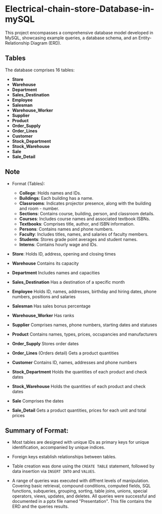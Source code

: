 # Electrical-chain-store-Database-in-mySQL

This project encompasses a comprehensive database model developed in MySQL, showcasing example queries, a database schema, and an Entity-Relationship Diagram (ERD).

## Tables

The database comprises 16 tables:

- **Store**
- **Warehouse**
- **Department**
- **Sales_Destination**
- **Employee**
- **Salesman**
- **Warehouse_Worker**
- **Supplier**
- **Product**
- **Order_Supply**
- **Order_Lines**
- **Customer**
- **Stock_Department**
- **Stock_Warehouse**
- **Sale**
- **Sale_Detail**

## Note

- Format (Tables):

  - **College**: Holds names and IDs.
  - **Buildings**: Each building has a name.
  - **Classrooms**: Indicates projector presence, along with the building and room  - number.
  - **Sections**: Contains course, building, person, and classroom details.
  - **Courses**: Includes course names and associated textbook ISBNs.
  - **Textbooks**: Comprises title, author, and ISBN information.
  - **Persons**: Contains names and phone numbers.
  - **Faculty**: Includes titles, names, and salaries of faculty members.
  - **Students**: Stores grade point averages and student names.
  - **Interns**: Contains hourly wage and IDs.
    
- **Store**:  Holds ID, address, opening and closing times 
- **Warehouse** Contains its capacity 
- **Department** Includes names and capacities 
- **Sales_Destination** Has a destination of a specific month
- **Employee** Holds ID, names, addresses, birthday and hiring dates, phone numbers, positions and salaries 
- **Salesman** Has sales bonus percentage
- **Warehouse_Worker** Has ranks 
- **Supplier** Comprises names, phone numbers, starting dates and statuses  
- **Product** Contains names, types, prices, occupancies and manufacturers
- **Order_Supply** Stores order dates 
- **Order_Lines** (Orders detail) Gets a product quantities  
- **Customer** Contains ID, names, addresses and phone numbers
- **Stock_Department** Holds the quantities of each product and check dates
- **Stock_Warehouse** Holds the quantities of each product and check dates
- **Sale** Comprises the dates
- **Sale_Detail** Gets a product quantities, prices for each unit and total prices  

## Summary of Format:

- Most tables are designed with unique IDs as primary keys for unique identification, accompanied by unique indices.

- Foreign keys establish relationships between tables. 

- Table creation was done using the `CREATE TABLE` statement, followed by data insertion via `INSERT INTO` and `VALUES`.

- A range of queries was executed  with diffrent levels of manipulation. Covering basic retrieval, compound conditions, computed fields, SQL functions, subqueries, grouping, sorting, table joins, unions, special operators, views, updates, and deletes. All queries were successful and documented in a pptx file named "Presentation". This file contains the ERD and the queries results.
